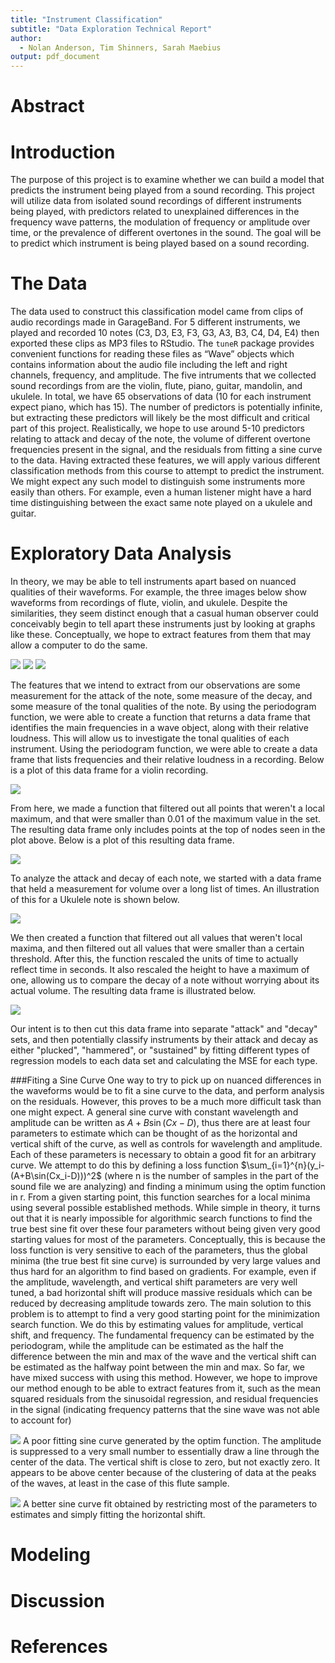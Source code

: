 ```yaml
---
title: "Instrument Classification"
subtitle: "Data Exploration Technical Report"
author: 
  - Nolan Anderson, Tim Shinners, Sarah Maebius
output: pdf_document
---
```



Abstract
==========

  

Introduction
==========

  The purpose of this project is to examine whether we can build a model that predicts the instrument being played from a sound recording. This project will utilize data from isolated sound recordings of different instruments being played, with predictors related to unexplained differences in the frequency wave patterns, the modulation of frequency or amplitude over time, or the prevalence of different overtones in the sound. The goal will be to predict which instrument is being played based on a sound recording.

The Data
==========

  The data used to construct this classification model came from clips of audio recordings made in GarageBand. For 5 different instruments, we played and recorded 10 notes (C3, D3, E3, F3, G3, A3, B3, C4, D4, E4) then exported these clips as MP3 files to RStudio. The `tuneR` package provides convenient functions for reading these files as “Wave” objects which contains information about the audio file including the left and right channels, frequency, and amplitude. The five intruments that we collected sound recordings from are the violin, flute, piano, guitar, mandolin, and ukulele. In total, we have 65 observations of data (10 for each instrument expect piano, which has 15). The number of predictors is potentially infinite, but extracting these predictors will likely be the most difficult and critical part of this project. Realistically, we hope to use around 5-10 predictors relating to attack and decay of the note, the volume of different overtone frequencies present in the signal, and the residuals from fitting a sine curve to the data. Having extracted these features, we will apply various different classification methods from this course to attempt to predict the instrument. We might expect any such model to distinguish some instruments more easily than others. For example, even a human listener might have a hard time distinguishing between the exact same note played on a ukulele and guitar.

Exploratory Data Analysis
==========
In theory, we may be able to tell instruments apart based on nuanced qualities of their waveforms. For example, the three images below show waveforms from recordings of flute, violin, and ukulele. Despite the similarities, they seem distinct enough that a casual human observer could conceivably begin to tell apart these instruments just by looking at graphs like these. Conceptually, we hope to extract features from them that may allow a computer to do the same.

  ![](images/flute.png)
  ![](images/violin.png)
  ![](images/ukulele.png)


  The features that we intend to extract from our observations are some measurement for the attack of the note, some measure of the decay, and some measure of the tonal qualities of the note. By using the periodogram function, we were able to create a function that returns a data frame that identifies the main frequencies in a wave object, along with their relative loudness. This will allow us to investigate the tonal qualities of each instrument. Using the periodogram function, we were able to create a data frame that lists frequencies and their relative loudness in a recording. Below is a plot of this data frame for a violin recording. 
  
  ![](images/PeriodogramViolin.png)

  From here, we made a function that filtered out all points that weren't a local maximum, and that were smaller than 0.01 of the maximum value in the set. The resulting data frame only includes points at the top of nodes seen in the plot above. Below is a plot of this resulting data frame. 

  ![](images/MainFrequencies.png)
  

  To analyze the attack and decay of each note, we started with a data frame that held a measurement for volume over a long list of times. An illustration of this for a Ukulele note is shown below. 
  
  ![](images/UkuleleNote.png)

  We then created a function that filtered out all values that weren't local maxima, and then filtered out all values that were smaller than a certain threshold. After this, the function rescaled the units of time to actually reflect time in seconds. It also rescaled the height to have a maximum of one, allowing us to compare the decay of a note without worrying about its actual volume. The resulting data frame is illustrated below. 

  ![](images/localMaxima.png)

  Our intent is to then cut this data frame into separate "attack" and "decay" sets, and then potentially classify instruments by their attack and decay as either "plucked", "hammered", or "sustained" by fitting different types of regression models to each data set and calculating the MSE for each type. 

###Fiting a Sine Curve
  One way to try to pick up on nuanced differences in the waveforms would be to fit a sine curve to the data, and perform analysis on the residuals. However, this proves to be a much more difficult task than one might expect. A general sine curve with constant wavelength and amplitude can be written as $A+B\sin(Cx-D)$, thus there are at least four parameters to estimate which can be thought of as the horizontal and vertical shift of the curve, as well as controls for wavelength and amplitude. Each of these parameters is necessary to obtain a good fit for an arbitrary curve. We attempt to do this by defining a loss function $\sum_{i=1}^{n}(y_i-(A+B\sin(Cx_i-D)))^2$ (where n is the number of samples in the part of the sound file we are analyzing) and finding a minimum using the optim function in r. From a given starting point, this function searches for a local minima using several possible established methods. While simple in theory, it turns out that it is nearly impossible for algorithmic search functions to find the true best sine fit over these four parameters without being given very good starting values for most of the parameters. Conceptually, this is because the loss function is very sensitive to each of the parameters, thus the global minima (the true best fit sine curve) is surrounded by very large values and thus hard for an algorithm to find based on gradients. For example, even if the amplitude, wavelength, and vertical shift parameters are very well tuned, a bad horizontal shift will produce massive residuals which can be reduced by decreasing amplitude towards zero. 
  The main solution to this problem is to attempt to find a very good starting point for the minimization search function. We do this by estimating values for amplitude, vertical shift, and frequency. The fundamental frequency can be estimated by the periodogram, while the amplitude can be estimated as the half the difference between the min and max of the wave and the vertical shift can be estimated as the halfway point between the min and max. So far, we have mixed success with using this method. However, we hope to improve our method enough to be able to extract features from it, such as the mean squared residuals from the sinusoidal regression, and residual frequencies in the signal (indicating frequency patterns that the sine wave was not able to account for)


  ![](images/PoorSineCurve.png)
A poor fitting sine curve generated by the optim function. The amplitude is suppressed to a very small number to essentially draw a line through the center of the data. The vertical shift is close to zero, but not exactly zero. It appears to be above center because of the clustering of data at the peaks of the waves, at least in the case of this flute sample.

  ![](images/BetterSineCurve.png)
A better sine curve fit obtained by restricting most of the parameters to estimates and simply fitting the horizontal shift.

Modeling
==========


Discussion
==========


References
==========